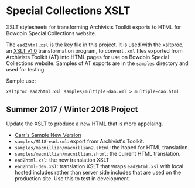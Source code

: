 # Special Collections XSLT

XSLT stylesheets for transforming Archivists Toolkit exports to HTML for Bowdoin Special Collections website.

The `ead2html.xsl` is the key file in this project. It is used with the [xsltproc](http://xmlsoft.org/XSLT/xsltproc2.html), an [XSLT v1.0](https://www.w3.org/TR/xslt) transformation program, to convert `.xml` files exported from Archivists Toolkit (AT) into HTML pages for use on Bowdoin Special Collections website. Samples of AT exports are in the `samples` directory and used for testing.

Sample use:
```
xsltproc ead2html.xsl samples/multiple-dao.xml > multiple-dao.html
```

## Summer 2017 / Winter 2018 Project

Update the XSLT to produce a new HTML that is more appelaing.

* [Carr's Sample New Version](https://draft-library.bowdoin.edu/arch/test/macmillan2.shtml)
* `samples/M118-ead.xml`: export from Archivist's Toolkit.
* `samples/macmillian/macmillian2.shtml`: the hoped for HTML translation.
* `samples/macmillian/macmillian.shtml`: the current HTML translation.
* `ead2html.xsl`: the new translation XSLT
* `ead2html-dev.xsl`: translation XSLT that wraps `ead2html.xsl` with local hosted includes rather than server side includes that are used on the production site. Use this to test in development.

